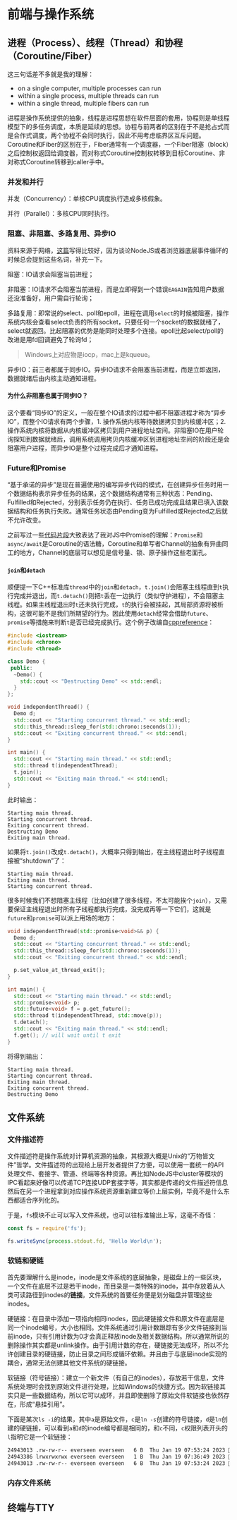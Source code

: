# 前端与操作系统

## 进程（Process）、线程（Thread）和协程（Coroutine/Fiber）

这三句话差不多就是我的理解：

+ on a single computer, multiple processes can run
+ within a single process, multiple threads can run
+ within a single thread, multiple fibers can run

进程是操作系统提供的抽象，线程是进程思想在软件层面的套用，协程则是单线程模型下的多任务调度，本质是延续的思想。协程与前两者的区别在于不是抢占式而是合作式调度，两个协程不会同时执行，因此不用考虑临界区互斥问题。Coroutine和Fiber的区别在于，Fiber通常有一个调度器，一个Fiber阻塞（block）之后控制权返回给调度器，而对称式Coroutine控制权转移到目标Coroutine、非对称式Coroutine转移到caller手中。

### 并发和并行

并发（Concurrency）：单核CPU调度执行造成多核假象。

并行（Parallel）：多核CPU同时执行。

### 阻塞、非阻塞、多路复用、异步IO

资料来源于网络，[这篇](https://segmentfault.com/a/1190000003063859)写得比较好，因为谈论NodeJS或者浏览器底层事件循环的时候总会提到这些名词，补充一下。

阻塞：IO请求会阻塞当前进程；

非阻塞：IO请求不会阻塞当前进程，而是立即得到一个错误`EAGAIN`告知用户数据还没准备好，用户需自行轮询；

多路复用：即常说的select、poll和epoll，进程在调用`select`的时候被阻塞，操作系统内核会查看select负责的所有socket，只要任何一个socket的数据就绪了，select就返回。比起阻塞的优势是能同时处理多个连接。epoll比起select/poll的改进是用fd回调避免了轮询fd；

> Windows上对应物是iocp，mac上是kqueue。

异步IO：前三者都属于同步IO。异步IO请求不会阻塞当前进程，而是立即返回，数据就绪后由内核主动通知进程。

#### 为什么非阻塞也属于同步IO？

这个要看“同步IO”的定义，一般在整个IO请求的过程中都不阻塞进程才称为“异步IO”，而整个IO请求有两个步骤，1. 操作系统内核等待数据拷贝到内核缓冲区；2. 操作系统内核将数据从内核缓冲区拷贝到用户进程地址空间。非阻塞IO在用户轮询探知到数据就绪后，调用系统调用拷贝内核缓冲区到进程地址空间的阶段还是会阻塞用户进程，而异步IO是整个过程完成后才通知进程。

### Future和Promise

“基于承诺的异步”是现在普遍使用的编写异步代码的模式，在创建异步任务时用一个数据结构表示异步任务的结果，这个数据结构通常有三种状态：Pending、Fulfilled和Rejected，分别表示任务仍在执行、任务已成功完成且结果已填入该数据结构和任务执行失败。通常任务状态由Pending变为Fulfilled或Rejected之后就不允许改变。

之前写过一些[代码片段](https://www.everseenflash.com/CS/Snippets/GeneratorAutoRun.md)大致表达了我对JS中Promise的理解：`Promise`和`async/await`是Coroutine的语法糖，Coroutine和单写者Channel的抽象有异曲同工的地方，Channel的底层可以想见是信号量、锁、原子操作这些老面孔。

#### `join`和`detach`

顺便提一下C++标准库`thread`中的`join`和`detach`，`t.join()`会阻塞主线程直到`t`执行完成并退出，而`t.detach()`则把`t`丢在一边执行（类似守护进程），不会阻塞主线程。如果主线程退出时`t`还未执行完成，`t`的执行会被挂起，其局部资源将被析构，这很可能不是我们所期望的行为。因此使用`detach`经常会借助`future`、`promise`等措施来判断`t`是否已经完成执行。这个例子改编自[cppreference](https://en.cppreference.com/w/cpp/thread/thread/detach)：

```cpp
#include <iostream>
#include <chrono>
#include <thread>

class Demo {
 public:
  ~Demo() {
    std::cout << "Destructing Demo" << std::endl;
  }
};

void independentThread() {
  Demo d;
  std::cout << "Starting concurrent thread." << std::endl;
  std::this_thread::sleep_for(std::chrono::seconds(1));
  std::cout << "Exiting concurrent thread." << std::endl;
}

int main() {
  std::cout << "Starting main thread." << std::endl;
  std::thread t(independentThread);
  t.join();
  std::cout << "Exiting main thread." << std::endl;
}
```

此时输出：

```
Starting main thread.
Starting concurrent thread.
Exiting concurrent thread.
Destructing Demo
Exiting main thread.
```

如果将`t.join()`改成`t.detach()`，大概率只得到输出，在主线程退出时子线程直接被“shutdown”了：

```
Starting main thread.
Exiting main thread.
Starting concurrent thread.
```

很多时候我们不想阻塞主线程（比如创建了很多线程，不太可能挨个`join`），又需要保证主线程退出时所有子线程都执行完成，没完成再等一下它们，这就是`future`和`promise`可以派上用场的地方：

```cpp
void independentThread(std::promise<void>&& p) {
  Demo d;
  std::cout << "Starting concurrent thread." << std::endl;
  std::this_thread::sleep_for(std::chrono::seconds(1));
  std::cout << "Exiting concurrent thread." << std::endl;

  p.set_value_at_thread_exit();
}

int main() {
  std::cout << "Starting main thread." << std::endl;
  std::promise<void> p;
  std::future<void> f = p.get_future();
  std::thread t(independentThread, std::move(p));
  t.detach();
  std::cout << "Exiting main thread." << std::endl;
  f.get(); // will wait until t exit
}
```

将得到输出：

```
Starting main thread.
Starting concurrent thread.
Exiting main thread.
Exiting concurrent thread.
Destructing Demo
```

## 文件系统

### 文件描述符

文件描述符是操作系统对计算机资源的抽象，其根源大概是Unix的“万物皆文件”哲学。文件描述符的出现给上层开发者提供了方便，可以使用一套统一的API处理文件、套接字、管道、终端等各种资源。再比如NodeJS中cluster等模块的IPC看起来好像可以传递TCP连接UDP套接字等，其实都是传递的文件描述符信息然后在另一个进程拿到对应操作系统资源重新建立等价上层实例，毕竟不是什么东西都适合序列化的。

于是，`fs`模块不止可以写入文件系统，也可以往标准输出上写，这毫不奇怪：

```js
const fs = require('fs');

fs.writeSync(process.stdout.fd, 'Hello World\n');
```

### 软链和硬链

首先要理解什么是inode，inode是文件系统的底层抽象，是磁盘上的一些区块，一个文件在底层不过是若干inode，而目录是一类特殊的inode，其中存放着从人类可读路径到inodes的**链接**。文件系统的首要任务便是划分磁盘并管理这些inodes。

硬链接：在目录中添加一项指向相同inodes，因此硬链接文件和原文件在底层是同一个inode编号，大小也相同。文件系统通过引用计数跟踪有多少文件链接到当前inode，只有引用计数为0才会真正释放inode及相关数据结构。所以通常所说的删除操作其实都是unlink操作。由于引用计数的存在，硬链接无法成环，所以不允许创建目录的硬链接，防止目录之间形成循环依赖。并且由于与底层inode实现的耦合，通常无法创建其他文件系统的硬链接。

软链接（符号链接）：建立一个新文件（有自己的inodes），存放若干信息，文件系统处理时会找到原始文件进行处理，比如Windows的快捷方式。因为软链接其实只是一些数据结构，所以它可以成环，并且即使删除了原始文件软链接也依然存在，形成“悬挂引用”。

下面是某次`ls -i`的结果，其中`a`是原始文件，`c`是`ln -s`创建的符号链接，`d`是`ln`创建的硬链接，可以看到`a`和`d`的inode编号都是相同的，和`c`不同，`c`权限列表开头的`l`指明它是一个软链接：

```bash
24943013 .rw-rw-r-- everseen everseen   6 B  Thu Jan 19 07:53:24 2023  a
24943386 lrwxrwxrwx everseen everseen   1 B  Thu Jan 19 07:36:49 2023  c ⇒ a
24943013 .rw-rw-r-- everseen everseen   6 B  Thu Jan 19 07:53:24 2023  d
```

### 内存文件系统

## 终端与TTY
